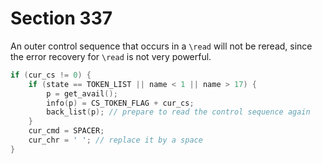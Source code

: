 # Section 337

An outer control sequence that occurs in a `\read` will not be reread, since the error recovery for `\read` is not very powerful.

```c << Back up an outer control sequence so that it can be reread >>=
if (cur_cs != 0) {
    if (state == TOKEN_LIST || name < 1 || name > 17) {
        p = get_avail();
        info(p) = CS_TOKEN_FLAG + cur_cs;
        back_list(p); // prepare to read the control sequence again
    }
    cur_cmd = SPACER;
    cur_chr = ' '; // replace it by a space
}
```
